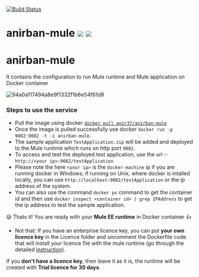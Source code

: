 [![Build Status](https://semaphoreapp.com/api/v1/projects/d4cca506-99be-44d2-b19e-176f36ec8cf1/128505/shields_badge.svg)](https://semaphoreapp.com/boennemann/badges)
# anirban-mule [![](https://images.microbadger.com/badges/image/anir37/anirban-mule.svg)](https://microbadger.com/images/anir37/anirban-mule "Get your own image badge on microbadger.com")   [![](https://images.microbadger.com/badges/version/anir37/anirban-mule.svg)](https://microbadger.com/images/anir37/anirban-mule "Get your own version badge on microbadger.com")
# anirban-mule
It contains the configuration to run Mule runtime and Mule application on Docker container

![94a0a117494a8e9f1332f1b6e54f61d8](https://user-images.githubusercontent.com/1582548/30781889-3b15342e-a145-11e7-99a6-f574388789e4.jpeg)

### Steps to use the service ###

* Pull the image using docker [`docker pull anir37/anirban-mule`](https://hub.docker.com/r/anir37/anirban-mule/) 
* Once the image is pulled successfully use docker `docker run -p 9082:9082 -t -i anirban-mule`.
* The sample application `TestApplication.zip` will be added and deployed to the Mule runtime which runs on http port `9082`.
* To access and test the deployed test application, use the url :- `http://<your ip>:9082/testApplication`
* Please note the here `<your ip>` is the `docker-machine` ip if you are running docker in Windows; if running on Unix, where docker is intalled locally, you can use `http://localhost:9082/testApplication` or the ip address of the system.
* You can also use the command `docker ps` command to get the container id and then use  `docker inspect <container id> | grep IPAddress` to get the ip address to test the sample application.

:smiley: Thats it! You are ready with your **Mule EE runtime** in Docker container :+1:
* Not that: If you have an enterprise licence key, you can put **your own licence key** in the Licence folder and uncomment the Dockerfile code that will install your licence file with the mule runtime (go through the detailed [instruction](https://github.com/anirban37/anirban-mule/blob/master/Licence/Read%20Me.txt)).

If you **don't have a licence key**, then leave it as it is, the runtime will be created with **Trial licence for 30 days**.
